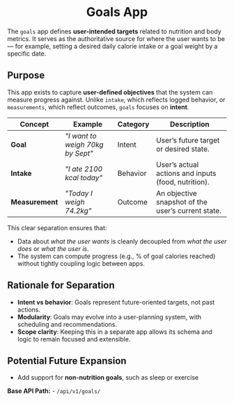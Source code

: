 <div align="center">
    <h1> Goals App </h1>
</div>

The `goals` app defines **user-intended targets** related to nutrition and body metrics. It serves as the authoritative source for where the user wants to be — for example, setting a desired daily calorie intake or a goal weight by a specific date.

## Purpose

This app exists to capture **user-defined objectives** that the system can measure progress against. Unlike `intake`, which reflects logged behavior, or `measurements`, which reflect outcomes, `goals` focuses on **intent**.

| Concept         | Example                          | Category | Description                                         |
| --------------- | -------------------------------- | -------- | --------------------------------------------------- |
| **Goal**        | *"I want to weigh 70kg by Sept"* | Intent   | User’s future target or desired state.              |
| **Intake**      | *"I ate 2100 kcal today"*        | Behavior | User’s actual actions and inputs (food, nutrition). |
| **Measurement** | *"Today I weigh 74.2kg"*         | Outcome  | An objective snapshot of the user’s current state.  |


This clear separation ensures that:

- Data about *what the user wants* is cleanly decoupled from *what the user does* or *what the user is*.
- The system can compute progress (e.g., % of goal calories reached) without tightly coupling logic between apps.

## Rationale for Separation

- **Intent vs behavior**: Goals represent future-oriented targets, not past actions.
- **Modularity**: Goals may evolve into a user-planning system, with scheduling and recommendations.
- **Scope clarity**: Keeping this in a separate app allows its schema and logic to remain focused and extensible.

## Potential Future Expansion

- Add support for **non-nutrition goals**, such as sleep or exercise

**Base API Path:** - `/api/v1/goals/`
